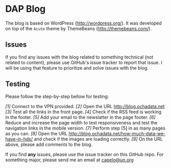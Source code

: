DAP Blog 
===============================

The blog is based on WordPress (http://wordpress.org/). It was developed on top of the `Acute` theme by ThemeBeans (http://themebeans.com/). 


Issues
------

If you find any issues with the blog related to something technical (not related to content), please use GitHub's issue tracker to report that issue. I will be using that feature to prioritize and solve issues with the blog.


Testing
-------

Please follow the step-by-step bellow for testing: 

_[1]_ Connect to the VPN provided.
_[2]_ Open the URL http://blog.ochadata.net
_[3]_ Test all the links in the front page.
_[4]_ Check if the RSS feed is working in the footer. 
_[5]_ Add your email to the newslatter in the page footer.
_[6]_ Reduce and increase the page width to test responsiveness and test the navigation links in the mobile version.
_[7]_ Perform step [5] in as many pages as you can. 
_[8]_ Open the URL http://blog.ochadata.net/how-much-data-we-have-in-hdx/ and check if the images are loading correctly.
_[9]_ On the URL above, please add comments to the blog. 



If you find __any__ issues, please use the issue tracker on this GitHub repo. For something major, please send me an email at capelo@un.org
